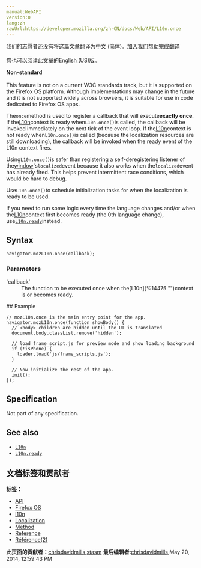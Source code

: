```yaml
---
manual:WebAPI
version:0
lang:zh
rawUrl:https://developer.mozilla.org/zh-CN/docs/Web/API/L10n.once
---
```




<bdi>我们的志愿者还没有将这篇文章翻译为<bdi>中文 (简体)</bdi>。[加入我们帮助完成翻译](%14494 "")<br></br>您也可以阅读此文章的[English (US)](%14495 "")版。</bdi>






**Non-standard**<br></br>This feature is not on a current W3C standards track, but it is supported on the Firefox OS platform. Although implementations may change in the future and it is not supported widely across browsers, it is suitable for use in code dedicated to Firefox OS apps.




The`once`method is used to register a callback that will execute**exactly once**. If the[L10n](%14475 "")context is ready when`L10n.once()`is called, the callback will be invoked immediately on the next tick of the event loop. If the[L10n](%14475 "")context is not ready when`L10n.once()`is called (because the localization resources are still downloading), the callback will be invoked when the ready event of the L10n context fires.




Using`L10n.once()`is safer than registering a self-deregistering listener of the[window](%13757 "")&#39;s`localized`event because it also works when the`localized`event has already fired. This helps prevent intermittent race conditions, which would be hard to debug.



Use`L10n.once()`to schedule initialization tasks for when the localization is ready to be used.



If you need to run some logic every time the language changes and/or when the[L10n](%14475 "")context first becomes ready (the 0th language change), use[`L10n.ready`](%14496 "")instead.


## Syntax<a name="Syntax"></a>

```
navigator.mozL10n.once(callback);
```

### Parameters<a name="Parameters"></a>
<dl><dt>`callback`</dt><dd>The function to be executed once when the[L10n](%14475 "")context is or becomes ready.</dd></dl>
## Example<a name="Example"></a>

```
// mozL10n.once is the main entry point for the app.
navigator.mozL10n.once(function showBody() {
  // <body> children are hidden until the UI is translated
  document.body.classList.remove('hidden');

  // load frame_script.js for preview mode and show loading background
  if (!isPhone) {
    loader.load('js/frame_scripts.js');
  }

  // Now initialize the rest of the app.
  init();
});
```

## Specification<a name="Specification"></a>


Not part of any specification.


## See also<a name="See_also"></a>

* [`L10n`](%14475 "This set of articles provides information for developers wishing to provide localized versions of their apps.")
* [`L10n.ready`](%14483 "The documentation about this has not yet been written; please consider contributing!")



## 文档标签和贡献者
**标签：**
* [API](%50 "")
* [Firefox OS](%7069 "")
* [l10n](%14484 "")
* [Localization](%14485 "")
* [Method](%14476 "")
* [Reference](%3381 "")
* [Référence(2)](%3892 "")

**此页面的贡献者：**[chrisdavidmills](%3495 ""),[stasm](%14477 "")
**最后编辑者:**[chrisdavidmills](%3495 ""),<time>May 20, 2014, 12:59:43 PM</time>


